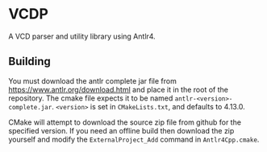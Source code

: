 # VCDP

A VCD parser and utility library using Antlr4.


## Building

You must download the antlr complete jar file from https://www.antlr.org/download.html and place it in the root of the repository. The cmake file expects it to be named `antlr-<version>-complete.jar`. `<version>` is set in `CMakeLists.txt`, and defaults to 4.13.0.

CMake will attempt to download the source zip file from github for the specified version. If you need an offline build then download the zip yourself and modify the `ExternalProject_Add` command in `Antlr4Cpp.cmake`.
